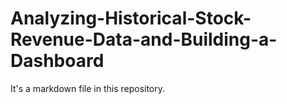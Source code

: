# Analyzing-Historical-Stock-Revenue-Data-and-Building-a-Dashboard

It's a markdown file in this repository.
